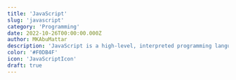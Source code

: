 ```yaml
---
title: 'JavaScript'
slug: 'javascript'
category: 'Programming'
date: 2022-10-26T00:00:00.000Z
author: MKAbuMattar
description: 'JavaScript is a high-level, interpreted programming language. It is a language which is also characterized as dynamic, weakly typed, prototype-based and multi-paradigm.'
color: '#F0DB4F'
icon: 'JavaScriptIcon'
draft: true
---
```


